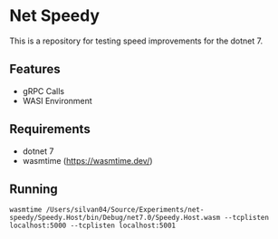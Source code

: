 # Net Speedy
This is a repository for testing speed improvements for the dotnet 7.

## Features
- gRPC Calls
- WASI Environment

## Requirements
- dotnet 7
- wasmtime (https://wasmtime.dev/)

## Running

```wasmtime /Users/silvan04/Source/Experiments/net-speedy/Speedy.Host/bin/Debug/net7.0/Speedy.Host.wasm --tcplisten localhost:5000 --tcplisten localhost:5001```
